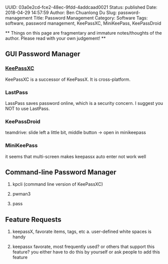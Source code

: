 UUID: 03a0e2cd-fce2-48ec-9fdd-4addcaad0021
Status: published
Date: 2018-04-29 14:57:59
Author: Ben Chuanlong Du
Slug: password-management
Title: Password Management
Category: Software
Tags: software, password management, KeePassXC, MiniKeePass, KeePassDroid

**
Things on this page are
fragmentary and immature notes/thoughts of the author.
Please read with your own judgement!
**


## GUI Password Manager

### [KeePassXC](https://keepassxc.org/)

KeePassXC is a successor of KeePassX.
It is cross-platform.

### LastPass

LassPass saves password online,
which is a security concern.
I suggest you NOT to use LastPass.

### KeePassDroid

teamdrive: slide left a little bit, middle button -> open in minikeepass

### MiniKeePass

it seems that multi-screen makes keepassx auto enter not work well


## Command-line Password Manager

1. kpcli (command line version of KeePassXC)

2. pwman3

3. pass


## Feature Requests

1. keepassX, favorate items, tags, etc
	a. user-defined white spaces is handy

2. keepassx favorate, most frequently used? or others that support this feature?
	you either have to do this by yourself or ask people to add this feature
